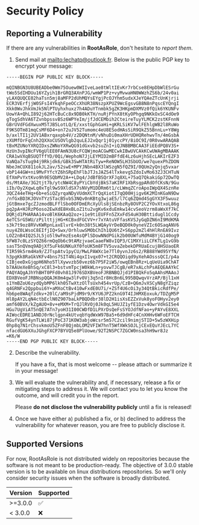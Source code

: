 # Security Policy

## Reporting a Vulnerability

If there are any vulnerabilities in **RootAsRole**, don't hesitate to _report them_.

1. Send mail at <mailto:lechatp@outlook.fr>. Below is the public PGP key to encrypt your message:
```
-----BEGIN PGP PUBLIC KEY BLOCK-----

mQINBGN3U8UBEADbe0Wm75Ouew0WIIveLae8tWltIEvKr7rbCse8EHpDbWlESrGu
tWo5SdIHDUu16YZyih1BrGRQ3AXnPJG/wmWP1Pz+vyMvwaHN0WWzhZS6b/24v0ai
yLAXQUQCE02haTsn5mj8aMFP2dUhMQYsEYgjPcOJYhm5udxXJeYQAeZTcUnKjrji
ECR3VErfjjW0SFsI4YkqhFpeOCcXhUR38NszpXPUZ9WcEgsvGB8N8nPqscEYQngI
Xkk0WvJhkVmJk5NlPTUyhxhuxz7h4ADuYTnmbk5gZK3HKpmDXMVz0fQik6YKUNFv
UowYA+QhLI892j62HTcBuCc8x9DB0kKTH/nuRjPYnX8tKyOPhgq9NKkOxSC4dOe9
gTogSdhVA6TZvnbpssvBSz6WPYeIm/jfJdCEMbih2CteireTuyYLMCK2zstKFnnN
GBrUVdFGdXwuxM5TJB5LotLQ/E/xxstGphGaHi+gKRLSiKV7wlFEhlgWB2l8RuWo
F9KSOTm81mqCsMF6D4+on72uJV52Tumomc4eU8ESodHAsSiR9QkZ55BnnLu+Y8Wg
b/axlTI1j2UV1ABxrqaxpb4V/z2DQNtnM/vNhuDi0maXHrUDHQRehwvTn/4mGsbA
zXUMfOrFqCnh2QXXoCUSOVlgb2quLEJ2xQqr1j01yccPY/8iOC9I/0R0vwARAQAB
tBxMZUNoYXRQIDxsZWNoYXRwQG91dGxvb2suZnI+iQJNBBMBCAA3FiEEdPQ8V3S+
HzUn3vpINcFV6gUlEE0FAmN3U8cFCQWjmoACGwMECwkIBwUVCAkKCwUWAgMBAAAK
CRA1wVXqBSUQTffYD/0Qi/WephoN7JjLEYMID2mBFfdE4Lz6uHjhSEcLAKIrEZF3
VaNQa7sTug94j9Rkjdk6/GBk3SwHTAtRiTyw+ReNOW5LH3SbUO/we7quexPhZDON
NbeJmCUX811okJL2av/52swE+MPYJNbn4BX3lWSzgN5fQZ9I/0QUm2yQnjq5vxar
vbP144GW+ni9MvFYfcYZ6hSRpEhFlbJTJsJAZS4lTxkevg5ZdoIvMo63ZJ3CHTuN
EfXmPvYxtKvo9h9ESQbMV2A++LDq4/JdBfBSQrXFJq8XL+75aQ7QkakiGp72DwTQ
ds/MtAXe/3G2tjt7b/ytcNW4C8yPYiCbYdjBkS7aKIRF1XbRsgpARdOfCKsN/9Gu
iIb/Oy2XqwLq0xTgl9wS9XldSX7sNVyM1DDRm6t1/cLWmqZCroApoIWpQX4SznRe
3QCZ44eTHq+6b+eSiQZyrqaNDyVUdmXCTrQqXiotI7qQ00Hjigv6K2MInKGaN9Dw
/nfGxBD3KJOVnTYzSTacB5vbS3NQv0nKBtg3wjaE5/l7Cq6ZQmd4SgGYX3F5wuuz
jGtBmxe7gcZJzmodBLFflSbo0OFDmERcXyUls8jSEnbzRy8OVP2C2YOvXtxoL86g
pq2pA+HJRzP6oso2EwXdE8HxBLoZ1tu2vgKv6xduEmkw14cvSeoVzrm8aWxXf7kC
DQRjd1PHARAA14voBlK6KAaQ2oz+i1e9tiEUFFn5ZXxFdS4uH30Bttidugl1Ccdy
AeTCSrG5WU/zPilttjjHG+KCBxdFGCVV+r7xYAtuVFfasKVSJyGqDZN6nI9MdKMA
s3k7t9oz8RVvKWRpnLaxElvrE+k0n38t5LWQAyVrDeBQD0k0yneVZIc6OSaqANV6
nuy4Z0LWsoC8EIfjIQ+Swx/OrhluwSMObChIh1QU6tZ+S6pp2mZl4hHlRnEA9Ivz
LOZ2nB4IQ2SJL5jo5l9wFmzEseAsQPlSDowNNdPGik2b00UWfuMdM4BYjG140og9
5FW87c0LzSYQZ66rmQqOb6c9tAMzjvaeCaaeFW8vIQP3/C1MXYiiLCFKTLg1vG9b
sasT5nQVmq9ADjXf5uFk6UNKuXf0foUK5m8FTV5uvaZebekDPRUaEcuj8HSUaoER
TIR59k5rm4Ha9/ZJTspAtv1pyCU/MwLPAWXc1e7Tl0yvnJz6s2/RB88YWd95YfN/
h3pgKk8RaGkVKFv4bns7SIT4Ni4qxI1vqx07+t2CRQQOiqd9yXehAOsssQCI/p4a
CIBjeeDxGjqpH6Nho5TlXywvzb50vez6b7P5F2iW5/owqEBn8Rz+LqUeUia9ChAT
b7AAUeXeBhSq/xC8l3+bstvmTpcjW0kWLn+yovwTJCgB/eR7xALchPsAEQEAAYkC
PAQYAQgAJhYhBHT0PFd0vh81J976SDXBVeoFJRBNBQJjd1PIBQkFo5qAAhsMAAoJ
EDXBVeoFJRBNspQQAJK0m4gw3lFv0Vj3q5nIr8HcBn6L995BQwqvVrzAP/Bjl1xH
s1YmBZoU6zydQybMP6lkh0STwXtzOlTsUxh454vrUp/CzB+Q6mJvXSCyN8gYZiqz
q4GRNFx2Qppbui6Y+aMXoCtBv410wFxdE0U7i/+ZSf4U6cOi3y34QtBkicRdfPe/
hb6pe8WAqfzdkv+20lC/aM9sPjdM9r9/KYU6JPZ2knG9T4IJHMXEoxuk/TDZgM5P
Hl8pAY2LqN4ctbEclN0Z907baLkPBQDdbr38lD2H1isXsEZZxVuk8yoFOHyv2ey0
amf60BVX/kZgAUO+8v+eMXM+TrQJlRVOj0Jk0qL5HUJZ1yfE1Dzv4OwrVdkGI5e4
HGu7UgViAT5nQE7ATn7yoH31I00CWDfD1LPXrDsQeFsSYOJdfNFao+yPAYvE8XXL
AIWocEDRE1ANDJ0rNclgpn4kUtvqbYqdWxW97Ba5+6d9dHFc4CnXHHv6WFoEFTCH
RGufVgK54ynTLWi87jPoC371KOW3abjoWcsr5m57C2cil9nimjSTID+5w5zWXHip
0hp8q7N1rChsvkmoU5ZFnF8QjmbLOM2VFIW7hnT5WfXWkSOJLjCExEQuYJEcL7YC
nfacdGU6XXuJGhgFXCP7BYVQ5e8PlUowe/92T2NSPC7ZGCW0nsa3hH9wr8Jz
=K6/W
-----END PGP PUBLIC KEY BLOCK-----
```
2. Describe the vulnerability.

   If you have a fix, that is most welcome -- please attach or summarize it in your message!

3. We will evaluate the vulnerability and, if necessary, release a fix or mitigating steps to address it. We will contact you to let you know the outcome, and will credit you in the report.

   Please **do not disclose the vulnerability publicly** until a fix is released!

4. Once we have either a) published a fix, or b) declined to address the vulnerability for whatever reason, you are free to publicly disclose it.

## Supported Versions

For now, RootAsRole is not distributed widely on repositories because the software is not meant to be production-ready. The objective of 3.0.0 stable version is to be available on linux distributions repositories. So we'll only consider security issues when the software is broadly distributed.

| Version | Supported          |
| ------- | ------------------ |
| >=3.0.0 | :white_check_mark: |
| < 3.0.0 | :x:                |

